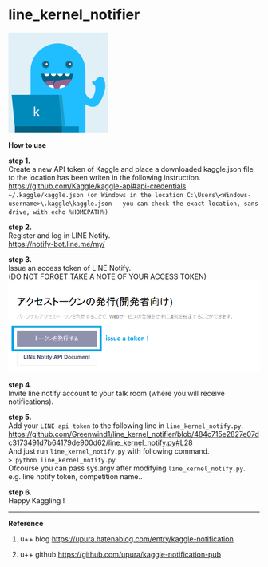 # line_kernel_notifier
<img src="kerneler-kun.png" width=200>

<b> How to use </b>

<b>step 1.</b>  
Create a new API token of Kaggle and place a downloaded kaggle.json file to the location has been writen in the following instruction.  
https://github.com/Kaggle/kaggle-api#api-credentials  
`~/.kaggle/kaggle.json (on Windows in the location C:\Users\<Windows-username>\.kaggle\kaggle.json - you can check the exact location, sans drive, with echo %HOMEPATH%)`


<b>step 2.</b>  
Register and log in LINE Notify.  
https://notify-bot.line.me/my/


<b>step 3.</b>  
Issue an access token of LINE Notify.  
(DO NOT FORGET TAKE A NOTE OF YOUR ACCESS TOKEN)  
<img src="issue-a-token_line.png" width="800">


<b>step 4.</b>  
Invite line notify account to your talk room (where you will receive notifications).  


<b>step 5.</b>  
Add your `LINE api token` to the following line in `line_kernel_notify.py`.  
https://github.com/Greenwind1/line_kernel_notifier/blob/484c715e2827e07dc3173491d7b64179de900d62/line_kernel_notify.py#L28  
And just run `line_kernel_notify.py` with following command.  
    `> python line_kernel_notify.py`  
    Ofcourse you can pass sys.argv after modifying `line_kernel_notify.py`.  
    e.g. line notify token, competition name..  


<b>step 6.</b>  
Happy Kaggling !  


---


<b>Reference</b>

1. u++ blog
https://upura.hatenablog.com/entry/kaggle-notification

2. u++ github
https://github.com/upura/kaggle-notification-pub

